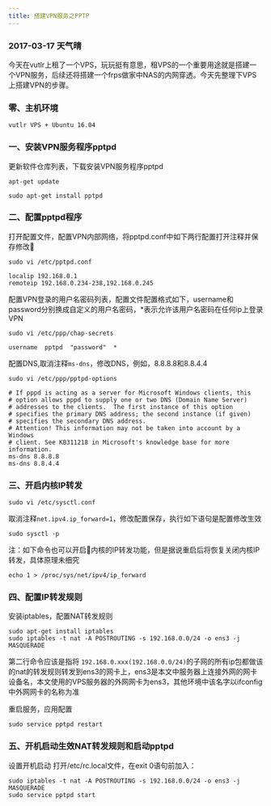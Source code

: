 ```yaml
---
title: 搭建VPN服务之PPTP
---
```

### 2017-03-17 天气晴
今天在vutlr上租了一个VPS，玩玩挺有意思，租VPS的一个重要用途就是搭建一个VPN服务，后续还将搭建一个frps做家中NAS的内网穿透。今天先整理下VPS上搭建VPN的步骤。
### 零、主机环境
```
vutlr VPS + Ubuntu 16.04
```
### 一、安装VPN服务程序pptpd
更新软件仓库列表，下载安装VPN服务程序pptpd
```
apt-get update 
```
```
sudo apt-get install pptpd
```

### 二、配置pptpd程序
打开配置文件，配置VPN内部网络，将pptpd.conf中如下两行配置打开注释并保存修改
```
sudo vi /etc/pptpd.conf
```
```
localip 192.168.0.1
remoteip 192.168.0.234-238,192.168.0.245
```

配置VPN登录的用户名密码列表，配置文件配置格式如下，username和password分别换成自定义的用户名密码，*表示允许该用户名密码在任何ip上登录VPN
```
sudo vi /etc/ppp/chap-secrets
```
```
username  pptpd  "password"  *
```

配置DNS,取消注释`ms-dns`，修改DNS，例如，8.8.8.8和8.8.4.4
```
sudo vi /etc/ppp/pptpd-options
```
```
# If pppd is acting as a server for Microsoft Windows clients, this
# option allows pppd to supply one or two DNS (Domain Name Server)
# addresses to the clients.  The first instance of this option
# specifies the primary DNS address; the second instance (if given)
# specifies the secondary DNS address.
# Attention! This information may not be taken into account by a Windows
# client. See KB311218 in Microsoft's knowledge base for more information.
ms-dns 8.8.8.8
ms-dns 8.8.4.4
```

### 三、开启内核IP转发
```
sudo vi /etc/sysctl.conf
```
取消注释`net.ipv4.ip_forward=1`，修改配置保存，执行如下语句是配置修改生效
```
sudo sysctl -p
```
注：如下命令也可以开启内核的IP转发功能，但是据说重启后将恢复关闭内核IP转发，具体原理未细究
```
echo 1 > /proc/sys/net/ipv4/ip_forward
```

### 四、配置IP转发规则
安装iptables，配置NAT转发规则
```
sudo apt-get install iptables
sudo iptables -t nat -A POSTROUTING -s 192.168.0.0/24 -o ens3 -j MASQUERADE
```
第二行命令应该是指将 `192.168.0.xxx(192.168.0.0/24)`的子网的所有ip包都做该的nat的转发规则转发到ens3的网卡上，ens3是本文中服务器上连接外网的网卡设备名，本文使用的VPS服务器的外网网卡为ens3，其他环境中该名字以ifconfig中外网网卡的名称为准

重启服务，应用配置
```
sudo service pptpd restart
```

### 五、开机启动生效NAT转发规则和启动pptpd
设置开机启动
打开/etc/rc.local文件，在exit 0语句前加入：
```
sudo iptables -t nat -A POSTROUTING -s 192.168.0.0/24 -o ens3 -j MASQUERADE
sudo service pptpd start
```
